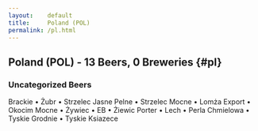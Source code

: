 ```yaml
---
layout:    default
title:     Poland (POL)
permalink: /pl.html
---
```


## Poland (POL) - 13 Beers, 0 Breweries {#pl}



### Uncategorized Beers

Brackie   • Żubr   • Strzelec Jasne Pelne   • Strzelec Mocne   • Lomża Export   • Okocim Mocne   • Żywiec   • EB   • Żiewic Porter   • Lech   • Perla Chmielowa   • Tyskie Grodnie   • Tyskie Ksiazece  



 
